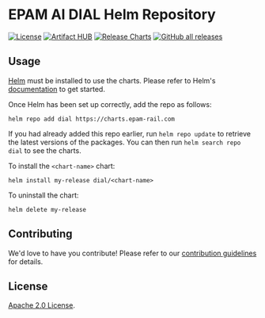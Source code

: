 # EPAM AI DIAL Helm Repository

[![License](https://img.shields.io/github/license/epam/ai-dial-helm?color=blue&labelColor=2B3137)](https://github.com/epam/ai-dial-helm/blob/main/LICENSE)
[![Artifact HUB](https://img.shields.io/endpoint?url=https://artifacthub.io/badge/repository/epam&labelColor=2B3137&color=30C151)](https://artifacthub.io/packages/search?repo=epam)
[![Release Charts](https://github.com/epam/ai-dial-helm/actions/workflows/release.yaml/badge.svg)](https://github.com/epam/ai-dial-helm/actions/workflows/release.yaml)
[![GitHub all releases](https://img.shields.io/github/downloads/epam/ai-dial-helm/total?logo=github&label=Chart%20Downloads&logoColor=959DA5&labelColor=2B3137&color=30C151)](https://github.com/epam/ai-dial-helm/releases)

## Usage

[Helm](https://helm.sh) must be installed to use the charts.  Please refer to
Helm's [documentation](https://helm.sh/docs) to get started.

Once Helm has been set up correctly, add the repo as follows:

```console
helm repo add dial https://charts.epam-rail.com
```

If you had already added this repo earlier, run `helm repo update` to retrieve
the latest versions of the packages.  You can then run `helm search repo
dial` to see the charts.

To install the `<chart-name>` chart:

```console
helm install my-release dial/<chart-name>
```

To uninstall the chart:

```console
helm delete my-release
```

## Contributing

<!-- Keep full URL links to repo files because this README syncs from main to gh-pages.  -->
We'd love to have you contribute! Please refer to our [contribution guidelines](https://github.com/epam/ai-dial-helm/blob/main/CONTRIBUTING.md) for details.

## License

<!-- Keep full URL links to repo files because this README syncs from main to gh-pages.  -->
[Apache 2.0 License](https://github.com/epam/ai-dial-helm/blob/main/LICENSE).
